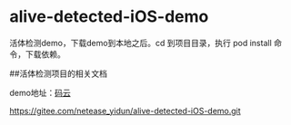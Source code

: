 # alive-detected-iOS-demo
活体检测demo，下载demo到本地之后。cd 到项目目录，执行 pod install 命令，下载依赖。

##活体检测项目的相关文档

demo地址：[码云](https://gitee.com/netease_yidun/alive-detected-iOS-demo.git)

https://gitee.com/netease_yidun/alive-detected-iOS-demo.git